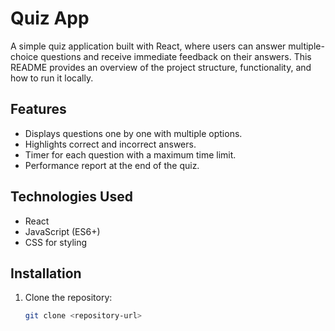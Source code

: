 # Quiz App

A simple quiz application built with React, where users can answer multiple-choice questions and receive immediate feedback on their answers. This README provides an overview of the project structure, functionality, and how to run it locally.

## Features

- Displays questions one by one with multiple options.
- Highlights correct and incorrect answers.
- Timer for each question with a maximum time limit.
- Performance report at the end of the quiz.

## Technologies Used

- React
- JavaScript (ES6+)
- CSS for styling

## Installation

1. Clone the repository:

   ```bash
   git clone <repository-url>
